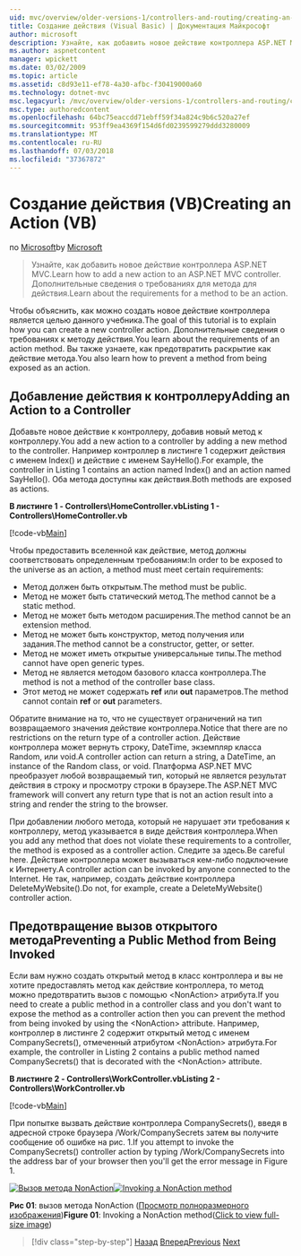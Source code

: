```yaml
---
uid: mvc/overview/older-versions-1/controllers-and-routing/creating-an-action-vb
title: Создание действия (Visual Basic) | Документация Майкрософт
author: microsoft
description: Узнайте, как добавить новое действие контроллера ASP.NET MVC. Дополнительные сведения о требованиях для метода для действия.
ms.author: aspnetcontent
manager: wpickett
ms.date: 03/02/2009
ms.topic: article
ms.assetid: c8d93e11-ef78-4a30-afbc-f30419000a60
ms.technology: dotnet-mvc
msc.legacyurl: /mvc/overview/older-versions-1/controllers-and-routing/creating-an-action-vb
msc.type: authoredcontent
ms.openlocfilehash: 64bc75eaccdd71ebff59f34a824c9b6c520a27ef
ms.sourcegitcommit: 953ff9ea4369f154d6fd0239599279ddd3280009
ms.translationtype: MT
ms.contentlocale: ru-RU
ms.lasthandoff: 07/03/2018
ms.locfileid: "37367872"
---
```

<a name="creating-an-action-vb"></a><span data-ttu-id="3dc1e-104">Создание действия (VB)</span><span class="sxs-lookup"><span data-stu-id="3dc1e-104">Creating an Action (VB)</span></span>
====================
<span data-ttu-id="3dc1e-105">по [Microsoft](https://github.com/microsoft)</span><span class="sxs-lookup"><span data-stu-id="3dc1e-105">by [Microsoft](https://github.com/microsoft)</span></span>

> <span data-ttu-id="3dc1e-106">Узнайте, как добавить новое действие контроллера ASP.NET MVC.</span><span class="sxs-lookup"><span data-stu-id="3dc1e-106">Learn how to add a new action to an ASP.NET MVC controller.</span></span> <span data-ttu-id="3dc1e-107">Дополнительные сведения о требованиях для метода для действия.</span><span class="sxs-lookup"><span data-stu-id="3dc1e-107">Learn about the requirements for a method to be an action.</span></span>


<span data-ttu-id="3dc1e-108">Чтобы объяснить, как можно создать новое действие контроллера является целью данного учебника.</span><span class="sxs-lookup"><span data-stu-id="3dc1e-108">The goal of this tutorial is to explain how you can create a new controller action.</span></span> <span data-ttu-id="3dc1e-109">Дополнительные сведения о требованиях к методу действия.</span><span class="sxs-lookup"><span data-stu-id="3dc1e-109">You learn about the requirements of an action method.</span></span> <span data-ttu-id="3dc1e-110">Вы также узнаете, как предотвратить раскрытие как действие метода.</span><span class="sxs-lookup"><span data-stu-id="3dc1e-110">You also learn how to prevent a method from being exposed as an action.</span></span>

## <a name="adding-an-action-to-a-controller"></a><span data-ttu-id="3dc1e-111">Добавление действия к контроллеру</span><span class="sxs-lookup"><span data-stu-id="3dc1e-111">Adding an Action to a Controller</span></span>

<span data-ttu-id="3dc1e-112">Добавьте новое действие к контроллеру, добавив новый метод к контроллеру.</span><span class="sxs-lookup"><span data-stu-id="3dc1e-112">You add a new action to a controller by adding a new method to the controller.</span></span> <span data-ttu-id="3dc1e-113">Например контроллер в листинге 1 содержит действия с именем Index() и действие с именем SayHello().</span><span class="sxs-lookup"><span data-stu-id="3dc1e-113">For example, the controller in Listing 1 contains an action named Index() and an action named SayHello().</span></span> <span data-ttu-id="3dc1e-114">Оба метода доступны как действия.</span><span class="sxs-lookup"><span data-stu-id="3dc1e-114">Both methods are exposed as actions.</span></span>

<span data-ttu-id="3dc1e-115">**В листинге 1 - Controllers\HomeController.vb**</span><span class="sxs-lookup"><span data-stu-id="3dc1e-115">**Listing 1 - Controllers\HomeController.vb**</span></span>

[!code-vb[Main](creating-an-action-vb/samples/sample1.vb)]

<span data-ttu-id="3dc1e-116">Чтобы предоставить вселенной как действие, метод должны соответствовать определенным требованиям:</span><span class="sxs-lookup"><span data-stu-id="3dc1e-116">In order to be exposed to the universe as an action, a method must meet certain requirements:</span></span>

- <span data-ttu-id="3dc1e-117">Метод должен быть открытым.</span><span class="sxs-lookup"><span data-stu-id="3dc1e-117">The method must be public.</span></span>
- <span data-ttu-id="3dc1e-118">Метод не может быть статический метод.</span><span class="sxs-lookup"><span data-stu-id="3dc1e-118">The method cannot be a static method.</span></span>
- <span data-ttu-id="3dc1e-119">Метод не может быть методом расширения.</span><span class="sxs-lookup"><span data-stu-id="3dc1e-119">The method cannot be an extension method.</span></span>
- <span data-ttu-id="3dc1e-120">Метод не может быть конструктор, метод получения или задания.</span><span class="sxs-lookup"><span data-stu-id="3dc1e-120">The method cannot be a constructor, getter, or setter.</span></span>
- <span data-ttu-id="3dc1e-121">Метод не может иметь открытые универсальные типы.</span><span class="sxs-lookup"><span data-stu-id="3dc1e-121">The method cannot have open generic types.</span></span>
- <span data-ttu-id="3dc1e-122">Метод не является методом базового класса контроллера.</span><span class="sxs-lookup"><span data-stu-id="3dc1e-122">The method is not a method of the controller base class.</span></span>
- <span data-ttu-id="3dc1e-123">Этот метод не может содержать **ref** или **out** параметров.</span><span class="sxs-lookup"><span data-stu-id="3dc1e-123">The method cannot contain **ref** or **out** parameters.</span></span>

<span data-ttu-id="3dc1e-124">Обратите внимание на то, что не существует ограничений на тип возвращаемого значения действие контроллера.</span><span class="sxs-lookup"><span data-stu-id="3dc1e-124">Notice that there are no restrictions on the return type of a controller action.</span></span> <span data-ttu-id="3dc1e-125">Действие контроллера может вернуть строку, DateTime, экземпляр класса Random, или void.</span><span class="sxs-lookup"><span data-stu-id="3dc1e-125">A controller action can return a string, a DateTime, an instance of the Random class, or void.</span></span> <span data-ttu-id="3dc1e-126">Платформа ASP.NET MVC преобразует любой возвращаемый тип, который не является результат действия в строку и просмотру строки в браузере.</span><span class="sxs-lookup"><span data-stu-id="3dc1e-126">The ASP.NET MVC framework will convert any return type that is not an action result into a string and render the string to the browser.</span></span>

<span data-ttu-id="3dc1e-127">При добавлении любого метода, который не нарушает эти требования к контроллеру, метод указывается в виде действия контроллера.</span><span class="sxs-lookup"><span data-stu-id="3dc1e-127">When you add any method that does not violate these requirements to a controller, the method is exposed as a controller action.</span></span> <span data-ttu-id="3dc1e-128">Следите за здесь.</span><span class="sxs-lookup"><span data-stu-id="3dc1e-128">Be careful here.</span></span> <span data-ttu-id="3dc1e-129">Действие контроллера может вызываться кем-либо подключение к Интернету.</span><span class="sxs-lookup"><span data-stu-id="3dc1e-129">A controller action can be invoked by anyone connected to the Internet.</span></span> <span data-ttu-id="3dc1e-130">Не так, например, создать действие контроллера DeleteMyWebsite().</span><span class="sxs-lookup"><span data-stu-id="3dc1e-130">Do not, for example, create a DeleteMyWebsite() controller action.</span></span>

## <a name="preventing-a-public-method-from-being-invoked"></a><span data-ttu-id="3dc1e-131">Предотвращение вызов открытого метода</span><span class="sxs-lookup"><span data-stu-id="3dc1e-131">Preventing a Public Method from Being Invoked</span></span>

<span data-ttu-id="3dc1e-132">Если вам нужно создать открытый метод в класс контроллера и вы не хотите предоставлять метод как действие контроллера, то метод можно предотвратить вызов с помощью &lt;NonAction&gt; атрибута.</span><span class="sxs-lookup"><span data-stu-id="3dc1e-132">If you need to create a public method in a controller class and you don't want to expose the method as a controller action then you can prevent the method from being invoked by using the &lt;NonAction&gt; attribute.</span></span> <span data-ttu-id="3dc1e-133">Например, контроллер в листинге 2 содержит открытый метод с именем CompanySecrets(), отмеченный атрибутом &lt;NonAction&gt; атрибута.</span><span class="sxs-lookup"><span data-stu-id="3dc1e-133">For example, the controller in Listing 2 contains a public method named CompanySecrets() that is decorated with the &lt;NonAction&gt; attribute.</span></span>

<span data-ttu-id="3dc1e-134">**В листинге 2 - Controllers\WorkController.vb**</span><span class="sxs-lookup"><span data-stu-id="3dc1e-134">**Listing 2 - Controllers\WorkController.vb**</span></span>

[!code-vb[Main](creating-an-action-vb/samples/sample2.vb)]

<span data-ttu-id="3dc1e-135">При попытке вызвать действие контроллера CompanySecrets(), введя в адресной строке браузера /Work/CompanySecrets затем вы получите сообщение об ошибке на рис. 1.</span><span class="sxs-lookup"><span data-stu-id="3dc1e-135">If you attempt to invoke the CompanySecrets() controller action by typing /Work/CompanySecrets into the address bar of your browser then you'll get the error message in Figure 1.</span></span>


<span data-ttu-id="3dc1e-136">[![Вызов метода NonAction](creating-an-action-vb/_static/image1.jpg)](creating-an-action-vb/_static/image1.png)</span><span class="sxs-lookup"><span data-stu-id="3dc1e-136">[![Invoking a NonAction method](creating-an-action-vb/_static/image1.jpg)](creating-an-action-vb/_static/image1.png)</span></span>

<span data-ttu-id="3dc1e-137">**Рис 01**: вызов метода NonAction ([Просмотр полноразмерного изображения](creating-an-action-vb/_static/image2.png))</span><span class="sxs-lookup"><span data-stu-id="3dc1e-137">**Figure 01**: Invoking a NonAction method([Click to view full-size image](creating-an-action-vb/_static/image2.png))</span></span>

> [!div class="step-by-step"]
> <span data-ttu-id="3dc1e-138">[Назад](creating-a-controller-vb.md)
> [Вперед](aspnet-mvc-controllers-overview-cs.md)</span><span class="sxs-lookup"><span data-stu-id="3dc1e-138">[Previous](creating-a-controller-vb.md)
[Next](aspnet-mvc-controllers-overview-cs.md)</span></span>
